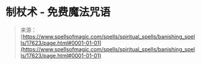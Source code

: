 <!--yml

分类：未分类

日期：2024年06月12日 18:58:52

-->

# 制杖术 - 免费魔法咒语

> 来源：[https://www.spellsofmagic.com/spells/spiritual_spells/banishing_spells/17623/page.html#0001-01-01](https://www.spellsofmagic.com/spells/spiritual_spells/banishing_spells/17623/page.html#0001-01-01)
